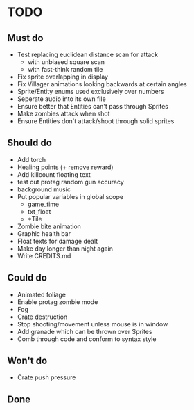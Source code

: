 # TODO


## Must do
- Test replacing euclidean distance scan for attack
    - with unbiased square scan
    - with fast-think random tile
- Fix sprite overlapping in display
- Fix Villager animations looking backwards at certain angles
- Sprite/Entity enums used exclusively over numbers
- Seperate audio into its own file
- Ensure better that Entities can't pass through Sprites
- Make zombies attack when shot
- Ensure Entities don't attack/shoot through solid sprites

## Should do
- Add torch
- Healing points (+ remove reward)
- Add killcount floating text
- test out protag random gun accuracy
- background music
- Put popular variables in global scope
    - game_time
    - txt_float
    - \*Tile
- Zombie bite animation
- Graphic health bar
- Float texts for damage dealt
- Make day longer than night again
- Write CREDITS.md

## Could do
- Animated foliage
- Enable protag zombie mode
- Fog
- Crate destruction
- Stop shooting/movement unless mouse is in window
- Add granade which can be thrown over Sprites
- Comb through code and conform to syntax style


## Won't do
- Crate push pressure

## Done
